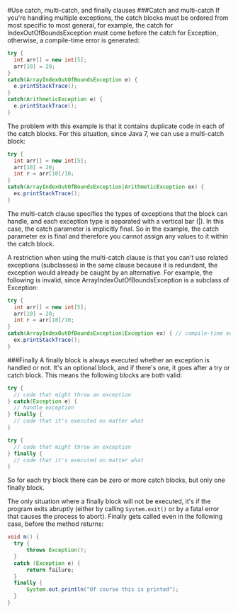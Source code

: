 #Use catch, multi-catch, and finally clauses
###Catch and multi-catch
If you're handling multiple exceptions, the catch blocks must be ordered from most specific to most general, for example, the catch for IndexOutOfBoundsException must come before the catch for Exception, otherwise, a compile-time error is generated:
````java
try {  
  int arr[] = new int[5];  
  arr[10] = 20;  
}  
catch(ArrayIndexOutOfBoundsException e) {
  e.printStackTrace();
}  
catch(ArithmeticException e) {
  e.printStackTrace();
}  
````

The problem with this example is that it contains duplicate code in each of the catch blocks. For this situation, since Java 7, we can use a multi-catch block:
````java
try {  
  int arr[] = new int[5];  
  arr[10] = 20;  
  int r = arr[10]/10;
}  
catch(ArrayIndexOutOfBoundsException|ArithmeticException ex) {
  ex.printStackTrace();
}  
````
The multi-catch clause specifies the types of exceptions that the block can handle, and each exception type is separated with a vertical bar (|). In this case, the catch parameter is implicitly final. So in the example, the catch parameter ex is final and therefore you cannot assign any values to it within the catch block.

A restriction when using the multi-catch clause is that you can't use related exceptions (subclasses) in the same clause because it is redundant, the exception would already be caught by an alternative. For example, the following is invalid, since ArrayIndexOutOfBoundsException is a subclass of Exception:
````java
try {  
  int arr[] = new int[5];  
  arr[10] = 20;  
  int r = arr[10]/10;
}  
catch(ArrayIndexOutOfBoundsException|Exception ex) { // compile-time error
  ex.printStackTrace();
} 
````

###Finally
A finally block is always executed whether an exception is handled or not. It's an optional block, and if there's one, it goes after a try or catch block. This means the following blocks are both valid:
````java
try {
  // code that might throw an exception 
} catch(Exception e) {
  // handle exception
} finally {
  // code that it's executed no matter what
}

try {
  // code that might throw an exception 
} finally {
  // code that it's executed no matter what
}
````

So for each try block there can be zero or more catch blocks, but only one finally block.

The only situation where a finally block will not be executed, it's if the program exits abruptly (either by calling `System.exit()` or by a fatal error that causes the process to abort). Finally gets called even in the following case, before the method returns:
````java
void m() {
  try {  
      throws Exception();  
  }  
  catch (Exception e) {   
      return failure;  
  }  
  finally {  
      System.out.println("Of course this is printed");
  }
}
````
